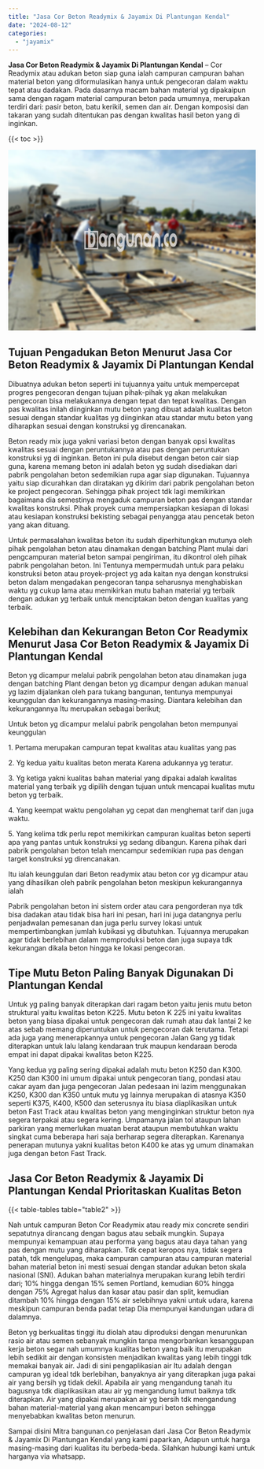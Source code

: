 ```yaml
---
title: "Jasa Cor Beton Readymix & Jayamix Di Plantungan Kendal"
date: "2024-08-12"
categories: 
  - "jayamix"
---
```


**Jasa Cor Beton Readymix & Jayamix Di Plantungan Kendal** – Cor Readymix atau adukan beton siap guna ialah campuran campuran bahan material beton yang diformulasikan hanya untuk pengecoran dalam waktu tepat atau dadakan. Pada dasarnya macam bahan material yg dipakaipun sama dengan ragam material campuran beton pada umumnya, merupakan terdiri dari: pasir beton, batu kerikil, semen dan air. Dengan komposisi dan takaran yang sudah ditentukan pas dengan kwalitas hasil beton yang di inginkan.

{{< toc >}}

![Jasa Cor Beton Readymix & Jayamix Di Plantungan Kendal](/images/jasa-cor-readymix-08.png)

## Tujuan Pengadukan Beton Menurut Jasa Cor Beton Readymix & Jayamix Di Plantungan Kendal

Dibuatnya adukan beton seperti ini tujuannya yaitu untuk mempercepat progres pengecoran dengan tujuan pihak-pihak yg akan melakukan pengecoran bisa melakukannya dengan tepat dan tepat kwalitas. Dengan pas kwalitas inilah diinginkan mutu beton yang dibuat adalah kualitas beton sesuai dengan standar kualitas yg diinginkan atau standar mutu beton yang diharapkan sesuai dengan konstruksi yg direncanakan.

Beton ready mix juga yakni variasi beton dengan banyak opsi kwalitas kwalitas sesuai dengan peruntukannya atau pas dengan peruntukan konstruksi yg di inginkan. Beton ini pula disebut dengan beton cair siap guna, karena memang beton ini adalah beton yg sudah disediakan dari pabrik pengolahan beton sedemikian rupa agar siap digunakan. Tujuannya yaitu siap dicurahkan dan diratakan yg dikirim dari pabrik pengolahan beton ke project pengecoran. Sehingga pihak project tdk lagi memikirkan bagaimana dia semestinya mengaduk campuran beton pas dengan standar kwalitas konstruksi. Pihak proyek cuma mempersiapkan kesiapan di lokasi atau kesiapan konstruksi bekisting sebagai penyangga atau pencetak beton yang akan dituang.

Untuk permasalahan kwalitas beton itu sudah diperhitungkan mutunya oleh pihak pengolahan beton atau dinamakan dengan batching Plant mulai dari pengcampuran material beton sampai pengiriman, itu dikontrol oleh pihak pabrik pengolahan beton. Ini Tentunya mempermudah untuk para pelaku konstruksi beton atau proyek-project yg ada kaitan nya dengan konstruksi beton dalam mengadakan pengecoran tanpa seharusnya menghabiskan waktu yg cukup lama atau memikirkan mutu bahan material yg terbaik dengan adukan yg terbaik untuk menciptakan beton dengan kualitas yang terbaik.

## Kelebihan dan Kekurangan Beton Cor Readymix Menurut Jasa Cor Beton Readymix & Jayamix Di Plantungan Kendal

Beton yg dicampur melalui pabrik pengolahan beton atau dinamakan juga dengan batching Plant dengan beton yg dicampur dengan adukan manual yg lazim dijalankan oleh para tukang bangunan, tentunya mempunyai keunggulan dan kekurangannya masing-masing. Diantara kelebihan dan kekurangannya Itu merupakan sebagai berikut;

Untuk beton yg dicampur melalui pabrik pengolahan beton mempunyai keunggulan

1\. Pertama merupakan campuran tepat kwalitas atau kualitas yang pas

2\. Yg kedua yaitu kualitas beton merata Karena adukannya yg teratur.

3\. Yg ketiga yakni kualitas bahan material yang dipakai adalah kwalitas material yang terbaik yg dipilih dengan tujuan untuk mencapai kualitas mutu beton yg terbaik.

4\. Yang keempat waktu pengolahan yg cepat dan menghemat tarif dan juga waktu.

5\. Yang kelima tdk perlu repot memikirkan campuran kualitas beton seperti apa yang pantas untuk konstruksi yg sedang dibangun. Karena pihak dari pabrik pengolahan beton telah mencampur sedemikian rupa pas dengan target konstruksi yg direncanakan.

Itu ialah keunggulan dari Beton readymix atau beton cor yg dicampur atau yang dihasilkan oleh pabrik pengolahan beton meskipun kekurangannya ialah

Pabrik pengolahan beton ini sistem order atau cara pengorderan nya tdk bisa dadakan atau tidak bisa hari ini pesan, hari ini juga datangnya perlu penjadwalan pemesanan dan juga perlu survey lokasi untuk mempertimbangkan jumlah kubikasi yg dibutuhkan. Tujuannya merupakan agar tidak berlebihan dalam memproduksi beton dan juga supaya tdk kekurangan dikala beton hingga ke lokasi pengecoran.

## Tipe Mutu Beton Paling Banyak Digunakan Di Plantungan Kendal

Untuk yg paling banyak diterapkan dari ragam beton yaitu jenis mutu beton struktural yaitu kwalitas beton K225. Mutu beton K 225 ini yaitu kwalitas beton yang biasa dipakai untuk pengecoran dak rumah atau dak lantai 2 ke atas sebab memang diperuntukan untuk pengecoran dak terutama. Tetapi ada juga yang menerapkannya untuk pengecoran Jalan Gang yg tidak diterapkan untuk lalu lalang kendaraan truk maupun kendaraan beroda empat ini dapat dipakai kwalitas beton K225.

Yang kedua yg paling sering dipakai adalah mutu beton K250 dan K300. K250 dan K300 ini umum dipakai untuk pengecoran tiang, pondasi atau cakar ayam dan juga pengecoran Jalan pedesaan ini lazim menggunakan K250, K300 dan K350 untuk mutu yg lainnya merupakan di atasnya K350 seperti K375, K400, K500 dan seterusnya itu biasa diaplikasikan untuk beton Fast Track atau kwalitas beton yang menginginkan struktur beton nya segera terpakai atau segera kering. Umpamanya jalan tol ataupun lahan parkiran yang memerlukan muatan berat ataupun membutuhkan waktu singkat cuma beberapa hari saja berharap segera diterapkan. Karenanya penerapan mutunya yakni kualitas beton K400 ke atas yg umum dinamakan juga dengan beton Fast Track.

## Jasa Cor Beton Readymix & Jayamix Di Plantungan Kendal Prioritaskan Kualitas Beton

{{< table-tables table="table2" >}}

Nah untuk campuran Beton Cor Readymix atau ready mix concrete sendiri sepatutnya dirancang dengan bagus atau sebaik mungkin. Supaya mempunyai kemampuan atau performa yang bagus atau daya tahan yang pas dengan mutu yang diharapkan. Tdk cepat keropos nya, tidak segera patah, tdk mengelupas, maka campuran campuran atau campuran material bahan material beton ini mesti sesuai dengan standar adukan beton skala nasional (SNI). Adukan bahan materialnya merupakan kurang lebih terdiri dari; 10% hingga dengan 15% semen Portland, kemudian 60% hingga dengan 75% Agregat halus dan kasar atau pasir dan split, kemudian ditambah 10% hingga dengan 15% air selebihnya yakni untuk udara, karena meskipun campuran benda padat tetap Dia mempunyai kandungan udara di dalamnya.

Beton yg berkualitas tinggi itu diolah atau diproduksi dengan menurunkan rasio air atau semen sebanyak mungkin tanpa mengorbankan kesanggupan kerja beton segar nah umumnya kualitas beton yang baik itu merupakan lebih sedikit air dengan konsisten menjadikan kwalitas yang lebih tinggi tdk memakai banyak air. Jadi di sini pengaplikasian air Itu adalah dengan campuran yg ideal tdk berlebihan, banyaknya air yang diterapkan juga pakai air yang bersih yg tidak dekil. Apabila air yang mengandung tanah itu bagusnya tdk diaplikasikan atau air yg mengandung lumut baiknya tdk diterapkan. Air yang dipakai merupakan air yg bersih tdk mengandung bahan material-material yang akan mencampuri beton sehingga menyebabkan kwalitas beton menurun.

Sampai disini Mitra bangunan.co penjelasan dari Jasa Cor Beton Readymix & Jayamix Di Plantungan Kendal yang kami paparkan, Adapun untuk harga masing-masing dari kualitas itu berbeda-beda. Silahkan hubungi kami untuk harganya via whatsapp.

